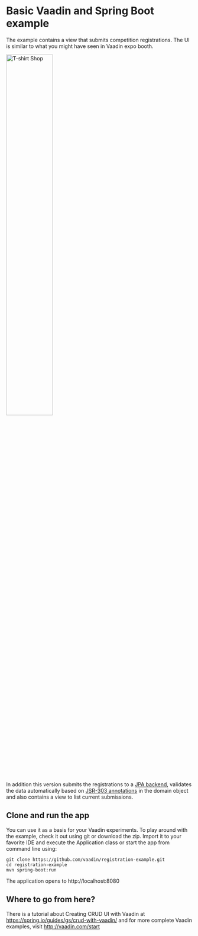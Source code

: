 # Basic Vaadin and Spring Boot example 

The example contains a view that submits competition registrations. The UI is similar to what you might have seen in Vaadin expo booth. 

<img src="https://raw.githubusercontent.com/vaadin/registration-example/master/screenshot.png" alt="T-shirt Shop" title="T-shirt Shop" width="50%">

In addition this version submits the registrations to a [JPA backend](https://docs.spring.io/spring-data/jpa/docs/current/reference/html/), validates the data automatically based on [JSR-303 annotations](https://beanvalidation.org/specification/) in the domain object and also contains a view to list current submissions.

## Clone and run the app

You can use it as a basis for your Vaadin experiments. To play around with the example, check it out using git or download the zip. Import it to your favorite IDE and execute the Application class or start the app from command line using: 

    git clone https://github.com/vaadin/registration-example.git
    cd registration-example
    mvn spring-boot:run

The application opens to http://localhost:8080

## Where to go from here? 

There is a tutorial about Creating CRUD UI with Vaadin at https://spring.io/guides/gs/crud-with-vaadin/
and for more complete Vaadin examples, visit http://vaadin.com/start 
